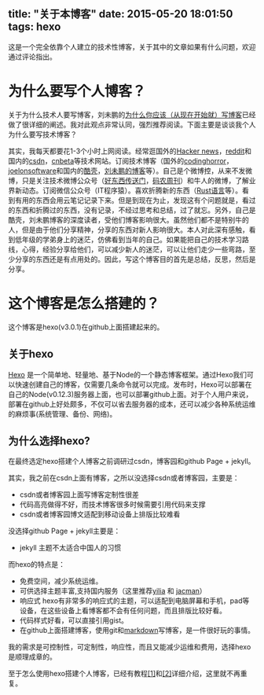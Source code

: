 title: "关于本博客"
date: 2015-05-20 18:01:50
tags: hexo
---

这是一个完全依靠个人建立的技术性博客，关于其中的文章如果有什么问题，欢迎通过评论指出。

<!-- more --> 

# 为什么要写个人博客？
	
关于为什么技术人要写博客，刘未鹏的[为什么你应该（从现在开始就）写博客](http://mindhacks.cn/2009/02/15/why-you-should-start-blogging-now/)已经做了很详细的阐述。我对此观点非常认同，强烈推荐阅读。下面主要是谈谈我个人为什么要写技术博客？

其实，我每天都要花1-3个小时上网阅读。经常逛国外的[Hacker news](https://news.ycombinator.com/)，[reddit](http://www.reddit.com/)和国内的[csdn](http://www.csdn.net/)，[cnbeta](http://www.cnbeta.com/)等技术网站。订阅技术博客（国外的[codinghorror](http://blog.codinghorror.com/)，[joelonsoftware](http://joelonsoftware.com/)和国内的[酷壳](http://coolshell.cn/)，[刘未鹏的博客](http://mindhacks.cn/)等）。自己是个微博控，从来不发微博，只是关注技术微博公众号（[好东西传送门](http://memect.com/)，[码农周刊](http://weekly.manong.io/)）和牛人的微博，了解业界新动态。订阅微信公众号（IT程序猿）。喜欢折腾新的东西（[Rust语言](http://www.rust-lang.org/)等）。看到有用的东西会用云笔记记录下来。但是到现在为止，发现这有个问题就是，看过的东西和折腾过的东西，没有记录，不经过思考和总结，过了就忘。另外，自己是酷壳，刘未鹏博客的深度读者，受他们博客影响很大。虽然他们都不是特别牛的人，但是由于他们分享精神，分享的东西对新人影响很大。本人对此深有感触，看到低年级的学弟身上的迷茫，仿佛看到当年的自己。如果能把自己的技术学习路线，心得，经验分享给他们，可以减少新人的迷茫，可以让他们走少一些弯路，至少分享的东西还是有点用处的。因此，写这个博客目的首先是总结，反思，然后是分享。

# 这个博客是怎么搭建的？

这个博客是hexo(v3.0.1)在github上面搭建起来的。

## 关于hexo

[Hexo](http://hexo.io/) 是一个简单地、轻量地、基于Node的一个静态博客框架。通过Hexo我们可以快速创建自己的博客，仅需要几条命令就可以完成。发布时，Hexo可以部署在自己的Node(v0.12.3)服务器上面，也可以部署github上面。对于个人用户来说，部署在github上好处颇多，不仅可以省去服务器的成本，还可以减少各种系统运维的麻烦事(系统管理、备份、网络)。

## 为什么选择hexo?

在最终选定hexo搭建个人博客之前调研过csdn，博客园和github Page + jekyll。

其实，我之前在csdn上面有博客，之所以没选择csdn或者博客园，主要是：
* csdn或者博客园上面写博客定制性很差
* 代码高亮做得不好，而技术博客很多时候需要引用代码来支撑
* csdn或者博客园博文适配到移动设备上排版比较难看

没选择github Page + jekyll主要是：
+ jekyll 主题不太适合中国人的习惯

而hexo的特点是：
* 免费空间，减少系统运维。
* 可供选择主题丰富,支持国内服务（这里推荐[yilia](https://github.com/litten/hexo-theme-yilia) 和 [jacman](https://github.com/wuchong/jacman)）
* 响应式 hexo有非常多的响应式的主题，可以适配到电脑屏幕和手机，pad等设备，在这些设备上看博客都不会有任何问题，而且排版比较好看。
* 代码样式好看，可以直接引用gist。
* 在github上面搭建博客，使用git和[markdown](http://www.appinn.com/markdown/)写博客，是一件很好玩的事情。

我的需求是可控制性，可定制性，响应性，而且又能减少运维和费用，选择hexo是顺理成章的。

至于怎么使用hexo搭建个人博客，已经有教程[[1]](http://zhang1g.info/2015/01/13/bulid-blog-with-githubpages-and-hexo/)和[[2]](http://www.tuicool.com/articles/AfQnQjy)详细介绍，这里就不再重复。